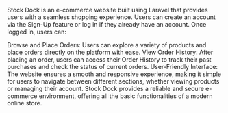 Stock Dock is an e-commerce website built using Laravel that provides users with a seamless shopping experience. Users can create an account via the Sign-Up feature or log in if they already have an account. Once logged in, users can:

Browse and Place Orders: Users can explore a variety of products and place orders directly on the platform with ease.
View Order History: After placing an order, users can access their Order History to track their past purchases and check the status of current orders.
User-Friendly Interface: The website ensures a smooth and responsive experience, making it simple for users to navigate between different sections, whether viewing products or managing their account.
Stock Dock provides a reliable and secure e-commerce environment, offering all the basic functionalities of a modern online store.
